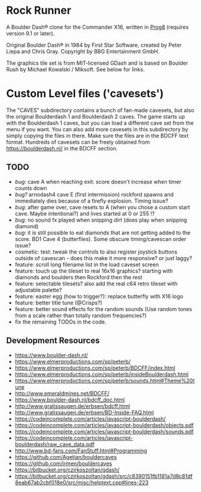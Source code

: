 Rock Runner
===========

A Boulder Dash® clone for the Commander X16, written in [Prog8](https://prog8.readthedocs.io) (requires version 9.1 or later).

Original Boulder Dash® in 1984 by First Star Software, created by Peter Liepa and Chris Gray.
Copyright by BBG Entertainment GmbH.

The graphics tile set is from MIT-licensed GDash and is based on Boulder Rush by Michael Kowalski / Miksoft. See below for links.


Custom Level files ('cavesets')
===============================

The "CAVES" subdirectory contains a bunch of fan-made cavesets,
but also the original Boulderdash 1 and Boulderdash 2 caves.
The game starts up with the Boulderdash 1 caves, but you can load a different cave set from the menu if you want.
You can also add more cavesets in this subdirectory by simply copying the files in there. Make sure the files are in the BDCFF text format.
Hundreds of cavesets can be freely obtained from https://boulderdash.nl/ in the BDCFF section.

TODO
----
- *bug:* cave A when reaching exit: score doesn't increase when timer counts down
- *bug?* arnodash4 cave E (first intermission) rockford spawns and immediately dies because of a firefly explosion. Timing issue?
- *bug:* after game over, cave resets to A (when you chose a custom start cave. Maybe intentional?) and lives started at 0 or 255 !? 
- *bug:* no sound fx played when snipping dirt (does play when snipping diamond)
- *bug:* it is still possible to eat diamonds that are not getting added to the score. BD1 Cave 4 (butterflies). Some obscure timing/cavescan order issue?
- cosmetic: test: tweak the controls to also register joystick buttons outside of cavescan - does this make it more responsive? or just laggy?
- feature: scroll long filename list in the load caveset screen
- feature: touch up the tileset to real 16x16 graphics? starting with diamonds and boulders then Rockford then the rest
- feature: selectable tilesets?  also add the real c64 retro tileset with adjustable palette?
- feature: easter egg (how to trigger?): replace butterfly with X16 logo
- feature: better title tune (@Crisps?)
- feature: better sound effects for the random sounds (Use random tones from a scale rather than totally random frequencies?)
- fix the remaining TODOs in the code.


Development Resources
---------------------

* https://www.boulder-dash.nl/
* https://www.elmerproductions.com/sp/peterb/
* https://www.elmerproductions.com/sp/peterb/BDCFF/index.html
* https://www.elmerproductions.com/sp/peterb/insideBoulderdash.html
* https://www.elmerproductions.com/sp/peterb/sounds.html#Theme%20tune
* http://www.emeraldmines.net/BDCFF/
* https://www.boulder-dash.nl/bdcff_doc.html
* http://www.gratissaugen.de/erbsen/bdcff.html
* http://www.gratissaugen.de/erbsen/BD-Inside-FAQ.html
* https://codeincomplete.com/articles/javascript-boulderdash/
* https://codeincomplete.com/articles/javascript-boulderdash/objects.pdf
* https://codeincomplete.com/articles/javascript-boulderdash/sounds.pdf
* https://codeincomplete.com/articles/javascript-boulderdash/raw_cave_data.pdf
* http://www.bd-fans.com/FanStuff.html#Programming
* https://github.com/Agetian/bouldercaves
* https://github.com/irmen/bouldercaves
* https://bitbucket.org/czirkoszoltan/gdash/
* https://bitbucket.org/czirkoszoltan/gdash/src/c8390151fb1181a7d8c81df8eab67ab2cbf018e0/src/misc/helptext.cpp#lines-223

